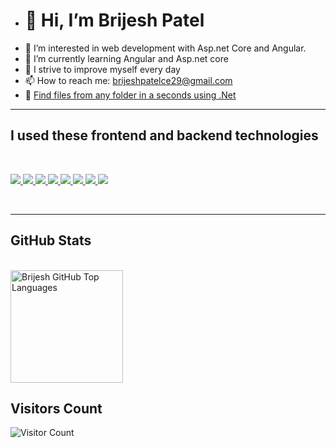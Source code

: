 - <h1>👋 Hi, I’m Brijesh Patel </h1>
- 👀 I’m interested in web development with Asp.net Core and Angular.
- 🌱  I’m currently learning Angular and Asp.net core
- 🔭 I strive to improve myself every day
- 📫 How to reach me: brijeshpatelce29@gmail.com
- :closed_book: [Find files from any folder in a seconds using .Net](https://github.com/brijeshp1993/get-all-files-from-folder)

<hr>


<h2> I used these frontend and backend technologies </h2>

<br>
<p align="left" dir ="auto">

<a href="#">
    <img src="https://img.shields.io/badge/c%23-%23239120.svg?style=for-the-badge&logo=c-sharp&logoColor=white" style="vertical-align:top margin:6px 4px">
  </a> 
  
  <a href="#">
    <img src="https://img.shields.io/badge/.NET-5C2D91?style=for-the-badge&logo=.net&logoColor=white" style="vertical-align:top margin:6px 4px">
  </a> 
  
   <a href="#">
    <img src="https://img.shields.io/badge/angular-%23E23237.svg?style=for-the-badge&logo=angularjs&logoColor=white" style="vertical-align:top margin:6px 4px">
  </a>
  <a href="#">
    <img src="https://img.shields.io/badge/Microsoft%20SQL%20Sever-CC2927?style=for-the-badge&logo=microsoft%20sql%20server&logoColor=white" style="vertical-align:top margin:6px 4px">
  </a> 
  
  
  
  <a href="#">
    <img src="https://img.shields.io/badge/redis-%23DD0031.svg?style=for-the-badge&logo=redis&logoColor=white" style="vertical-align:top margin:6px 4px">
  </a> 
 <a href="#">
    <img src="https://img.shields.io/badge/Rabbitmq-FF6600?style=for-the-badge&logo=rabbitmq&logoColor=white" style="vertical-align:top margin:6px 4px">
  </a>
   <a href="#">
    <img src=  https://img.shields.io/badge/JWT-black?style=for-the-badge&logo=JSON%20web%20tokens
    " style="vertical-align:top margin:6px 4px">
  </a>
  
  
  
  <a href="#">
    <img src="https://img.shields.io/badge/git-%23F05033.svg?style=for-the-badge&logo=git&logoColor=white" style="vertical-align:top margin:6px 4px">
  </a>
  
</p>

<br>
<hr>
   
<h2> GitHub Stats </h2>

<br>                                                                                                                                                 
<a href="https://github.com/brijeshp1993">
  <img height="180em" src="https://github-readme-stats.vercel.app/api/top-langs/?username=brijeshp1993&theme=shades-of-purple&layout=compact&count_private=true" 
    alt="Brijesh GitHub Top Languages" />
</a>

## Visitors Count

![Visitor Count](https://profile-counter.glitch.me/{brijeshp1993}/count.svg)

